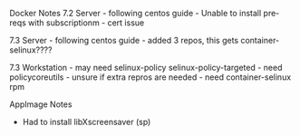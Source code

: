 Docker Notes
   7.2 Server
     - following centos guide
     - Unable to install pre-reqs with subscriptionm
     - cert issue

   7.3 Server
     - following centos guide
     - added 3 repos,  this gets container-selinux????

   7.3 Workstation
     - may need selinux-policy selinux-policy-targeted
     - need policycoreutils
       - unsure if extra repros are needed
     - need container-selinux rpm


AppImage Notes
  - Had to install libXscreensaver (sp)






